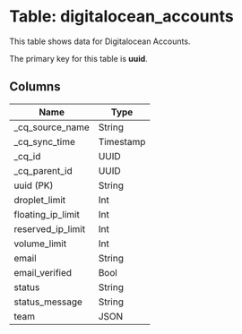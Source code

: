 # Table: digitalocean_accounts

This table shows data for Digitalocean Accounts.

The primary key for this table is **uuid**.

## Columns

| Name          | Type          |
| ------------- | ------------- |
|_cq_source_name|String|
|_cq_sync_time|Timestamp|
|_cq_id|UUID|
|_cq_parent_id|UUID|
|uuid (PK)|String|
|droplet_limit|Int|
|floating_ip_limit|Int|
|reserved_ip_limit|Int|
|volume_limit|Int|
|email|String|
|email_verified|Bool|
|status|String|
|status_message|String|
|team|JSON|